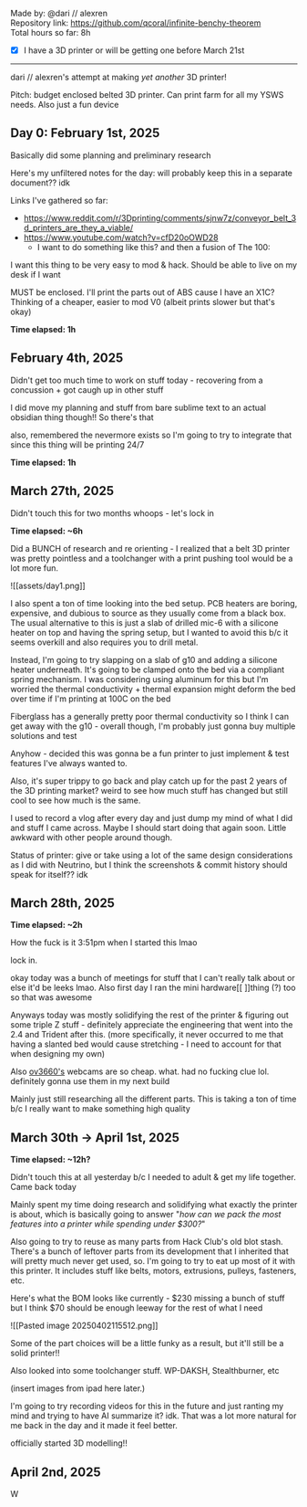 Made by: @dari // alexren \
Repository link: https://github.com/qcoral/infinite-benchy-theorem \
Total hours so far: 8h
- [x] I have a 3D printer or will be getting one before March 21st

---

dari // alexren's attempt at making *yet another* 3D printer!

Pitch: budget enclosed belted 3D printer. Can print farm for all my YSWS needs. Also just a fun device
## Day 0: February 1st, 2025

Basically did some planning and preliminary research

Here's my unfiltered notes for the day: will probably keep this in a separate document?? idk

Links I've gathered so far:
- https://www.reddit.com/r/3Dprinting/comments/sjnw7z/conveyor_belt_3d_printers_are_they_a_viable/
- https://www.youtube.com/watch?v=cfD20oOWD28
	- I want to do something like this? and then a fusion of The 100:

I want this thing to be very easy to mod & hack. Should be able to live on my desk if I want

MUST be enclosed. I'll print the parts out of ABS cause I have an X1C? Thinking of a cheaper, easier to mod V0 (albeit prints slower but that's okay)

**Time elapsed: 1h**

## February 4th, 2025
Didn't get too much time to work on stuff today - recovering from a concussion + got caugh up in other stuff

I did move my planning and stuff from bare sublime text to an actual obsidian thing though!! So there's that

also, remembered the nevermore exists so I'm going to try to integrate that since this thing will be printing 24/7

**Time elapsed:** **1h**

## March 27th, 2025
Didn't touch this for two months whoops - let's lock in

**Time elapsed: ~6h**

Did a BUNCH of research and re orienting - I realized that a belt 3D printer was pretty pointless and a toolchanger with a print pushing tool would be a lot more fun.

![[assets/day1.png]]

I also spent a ton of time looking into the bed setup. PCB heaters are boring, expensive, and dubious to source as they usually come from a black box. The usual alternative to this is just a slab of drilled mic-6 with a silicone heater on top and having the spring setup, but I wanted to avoid this b/c it seems overkill and also requires you to drill metal.

Instead, I'm going to try slapping on a slab of g10 and adding a silicone heater underneath. It's going to be clamped onto the bed via a compliant spring mechanism. I was considering using aluminum for this but I'm worried the thermal conductivity + thermal expansion might deform the bed over time if I'm printing at 100C on the bed

Fiberglass has a generally pretty poor thermal conductivity so I think I can get away with the g10 - overall though, I'm probably just gonna buy multiple solutions and test

Anyhow - decided this was gonna be a fun printer to just implement & test features I've always wanted to.

Also, it's super trippy to go back and play catch up for the past 2 years of the 3D printing market? weird to see how much stuff has changed but still cool to see how much is the same.

I used to record a vlog after every day and just dump my mind of what I did and stuff I came across. Maybe I should start doing that again soon. Little awkward with other people around though.

Status of printer: give or take using a lot of the same design considerations as I did with Neutrino, but I think the screenshots & commit history should speak for itself?? idk

## March 28th, 2025

**Time elapsed: ~2h**

How the fuck is it 3:51pm when I started this lmao

lock in.

okay today was a bunch of meetings for stuff that I can't really talk about or else it'd be leeks lmao. Also first day I ran the mini hardware[[ ]]thing (?) too so that was awesome

Anyways today was mostly solidifying the rest of the printer & figuring out some triple Z stuff - definitely appreciate the engineering that went into the 2.4 and Trident after this.
(more specifically, it never occurred to me that having a slanted bed would cause stretching - I need to account for that when designing my own)

Also [ov3660's](https://www.aliexpress.us/item/3256807837835215.html) webcams are so cheap. what. had no fucking clue lol. definitely gonna use them in my next build

Mainly just still researching all the different parts. This is taking a ton of time b/c I really want to make something high quality

## March 30th -> April 1st, 2025

**Time elapsed: ~12h?**

Didn't touch this at all yesterday b/c I needed to adult & get my life together. Came back today

Mainly spent my time doing research and solidifying what exactly the printer is about, which is basically going to answer "*how can we pack the most features into a printer while spending under $300?*"

Also going to try to reuse as many parts from Hack Club's old blot stash. There's a bunch of leftover parts from its development that I inherited that will pretty much never get used, so. I'm going to try to eat up most of it with this printer. It includes stuff like belts, motors, extrusions, pulleys, fasteners, etc.

Here's what the BOM looks like currently - $230 missing a bunch of stuff but I think $70 should be enough leeway for the rest of what I need

![[Pasted image 20250402115512.png]]

Some of the part choices will be a little funky as a result, but it'll still be a solid printer!!

Also looked into some toolchanger stuff. WP-DAKSH, Stealthburner, etc

(insert images from ipad here later.)

I'm going to try recording videos for this in the future and just ranting my mind and trying to have AI summarize it? idk. That was a lot more natural for me back in the day and it made it feel better.

officially started 3D modelling!!

## April 2nd, 2025

W 




